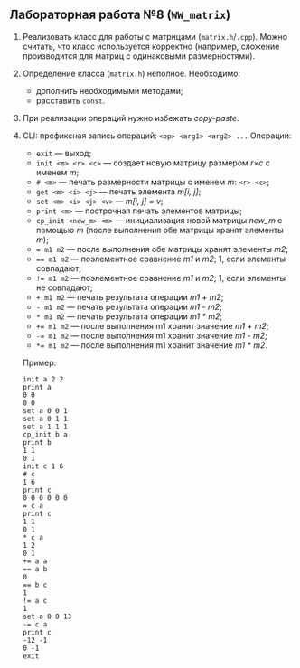 ## Лабораторная работа №8 (`WW_matrix`)

1. Реализовать класс для работы с матрицами (`matrix.h`/`.cpp`).
   Можно считать, что класс используется корректно
   (например, сложение производится для матриц с одинаковыми размерностями).

0. Определение класса (`matrix.h`) неполное. Необходимо:
   * дополнить необходимыми методами;
   * расставить `const`.

0. При реализации операций нужно избежать *copy-paste*.

0. CLI: префиксная запись операций: `<op> <arg1> <arg2> ...`
   Операции:
   * `exit` — выход;
   * `init <m> <r> <c>` — создает новую матрицу размером *r×c* с именем *m*;
   * `# <m>` — печать размерности матрицы с именем *m*: `<r> <c>`;
   * `get <m> <i> <j>` — печать элемента *m[i, j]*;
   * `set <m> <i> <j> <v>` — *m[i, j] = v*;
   * `print <m>` — построчная печать элементов матрицы;
   * `cp_init <new_m> <m>` — инициализация новой матрицы *new_m* с помощью *m*
      (после выполнения обе матрицы хранят элементы *m*);
   * `= m1 m2` — после выполнения обе матрицы хранят элементы *m2*;
   * `== m1 m2` — поэлементное сравнение *m1* и *m2*; 1, если элементы совпадают;
   * `!= m1 m2` — поэлементное сравнение *m1* и *m2*; 1, если элементы не совпадают;
   * `+ m1 m2` — печать результата операции *m1 + m2*;
   * `- m1 m2` — печать результата операции *m1 - m2*;
   * `* m1 m2` — печать результата операции *m1 * m2*;
   * `+= m1 m2` — после выполнения m1 хранит значение *m1 + m2*;
   * `-= m1 m2` — после выполнения m1 хранит значение *m1 - m2*;
   * `*= m1 m2` — после выполнения m1 хранит значение *m1 * m2*.

   Пример:
   ```
   init a 2 2
   print a
   0 0
   0 0
   set a 0 0 1
   set a 0 1 1
   set a 1 1 1
   cp_init b a
   print b
   1 1
   0 1
   init c 1 6
   # c
   1 6
   print c
   0 0 0 0 0 0
   = c a
   print c
   1 1
   0 1
   * c a
   1 2
   0 1
   += a a
   == a b
   0
   == b c
   1
   != a c
   1
   set a 0 0 13
   -= c a
   print c
   -12 -1
   0 -1
   exit
   ```
